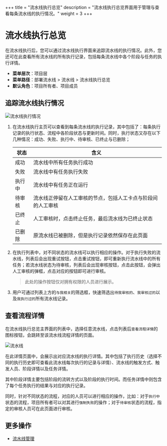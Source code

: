 +++
title = "流水线执行总览"
description = "流水线执行总览界面用于管理与查看每条流水线的执行情况。"
weight = 3
+++

# 流水线执行总览

在流水线执行后，您可以通过流水线执行界面来追踪流水线的执行情况。此外，您还可在此查看所有流水线的所有执行记录，包括每条流水线中各个阶段与任务的执行详情。



  - **菜单层次**：项目层
  - **菜单路径**：部署流水线 > 流水线 > 流水线执行总览
  - **默认角色**：项目所有者、项目成员
  
    	  
## 追踪流水线执行情况  
![流水线执行情况](/docs/user-guide/deployment-pipeline/pipeline/image/pipeline-record.jpg)
 
1. 在流水线执行主页可以查看到每条流水线的执行记录，其中包括了：每条执行记录的执行状态、流程中各阶段状态与更新时间。同时，执行状态又存在以下几种情况：成功、失败、执行中、待审核、已终止与已删除；
   
    状态|含义
    |---|---|
    成功|流水线中所有任务执行成功
    失败|流水线中有任务执行失败
    执行中|流水线中有任务正在运行
    待审核|流水线正停留在人工审核的节点，包括人工卡点与阶段间的人工审核
    已终止|人工审核时，点击终止任务，最后流水线为已终止状态  
    已删除|原流水线已被删除，但是执行记录依然保存在此页面
    
2. 在执行列表中，对不同状态的流水线可以执行相应的操作。对于执行失败的流水线，列表后会出现重试按钮，点击重试按钮，即可重新执行流水线中的所有任务；若流水线状态为待审核，列表后会出现审核按钮，点击此按钮，会弹出人工审核的弹框，点击对应的按钮即可进行审核。  
   <blockquote class="note"> 此处的操作按钮仅对拥有权限的人员进行展示。
   </blockquote>  

3. 用户可通过列表上方的`与我相关`的筛选框，快速筛选出`待我审核的`、`我审核过的`以及`我执行过的`所有流水线记录。
 
 



## 查看流程详情
  在流水线执行总览主界面的列表中，选择任意流水线，点击列表后`查看流程详情`的图标按钮，会跳转至该流水线流程详情的页面。
 
  ![流水线](/docs/user-guide/deployment-pipeline/pipeline/image/pipeline-detail.jpg)       

  在此详情页面中，会展示出对应流水线的执行详情。其中包括了执行历史（选择不同的执行历史即可查看此流水线每次执行的记录与详情）、流水线的触发方式、触发人员、阶段详情以及任务详情。  

  其中阶段详情主要包括阶段的流转方式以及阶段的执行时间。而任务详情中则包含了每个任务执行的结果与对应的执行记录。  
  
  同时，针对不同状态的流程，对应的人员可以进行相应的操作，比如：对于`执行中`状态的流程，项目所有者可以对其进行`强制失败`的操作；对于`待审核`状态的流程，指定的审核人员可在此页面进行审核。







## 更多操作
- [流水线管理](../pipeline-management)







